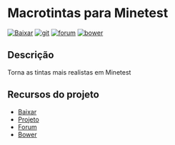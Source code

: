 # Macrotintas para Minetest

[![Baixar](https://img.shields.io/github/tag/BrunoMine/tintas_reais.svg?style=flat-square&label=release)](https://github.com/BrunoMine/tintas_reais/archive/master.zip)
[![git](https://img.shields.io/badge/git-project-green.svg?style=flat-square)](https://github.com/BrunoMine/tintas_reais)
[![forum](https://img.shields.io/badge/minetest-mod-green.svg?style=flat-square)](http://forum.minetestbrasil.com/t110-mod-tintas-mais-realistas-macrotintas1-0-0#759)
[![bower](https://img.shields.io/badge/bower-mod-green.svg?style=flat-square)](https://minetest-bower.herokuapp.com/mods/tintas_reais)

## Descrição

Torna as tintas mais realistas em Minetest

## Recursos do projeto

* [Baixar](https://github.com/BrunoMine/tintas_reais/archive/master.zip)
* [Projeto](https://github.com/BrunoMine/tintas_reais)
* [Forum](http://forum.minetestbrasil.com/t110-mod-tintas-mais-realistas-macrotintas1-0-0#759)
* [Bower](https://minetest-bower.herokuapp.com/mods/tintas_reais)

